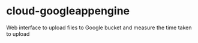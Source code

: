 # cloud-googleappengine
Web interface to upload files to Google bucket and measure the time taken to upload
